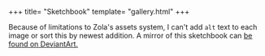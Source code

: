 +++
title= "Sketchbook"
template= "gallery.html"
+++

Because of limitations to Zola's assets system, I can't add `alt` text to each image or sort this by newest addition. A mirror of this sketchbook can [be found on DeviantArt.](https://www.deviantart.com/doa-matt-o/posts)
